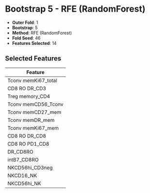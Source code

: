 # Bootstrap 5 - RFE (RandomForest)

- **Outer Fold**: 1
- **Bootstrap**: 5
- **Method**: RFE (RandomForest)
- **Fold Seed**: 46
- **Features Selected**: 14

## Selected Features

| Feature |
|---------|
| Tconv memKi67_total |
| CD8 RO DR_CD3 |
| Treg memory_CD4 |
| Tconv memCD56_Tconv |
| Tconv memCD27_mem |
| Tconv memDR_mem |
| Tconv memKi67_mem |
| CD8 RO DR_CD8 |
| CD8 RO PD1_CD8 |
| DR_CD8RO |
| intB7_CD8RO |
| NKCD56hi_CD3neg |
| NKCD16_NK |
| NKCD56hi_NK |
